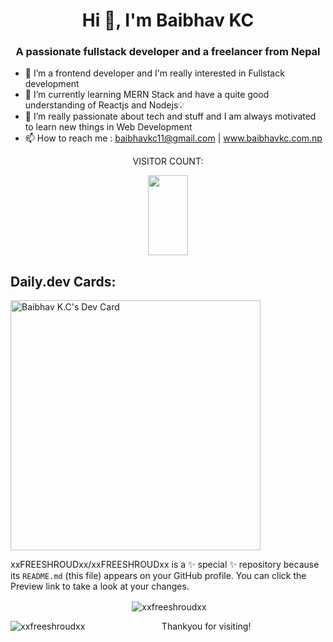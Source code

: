 <h1 align="center">Hi 👋, I'm Baibhav KC</h1>
<h3 align="center">A passionate fullstack developer and a freelancer from Nepal</h3>


- 👀 I’m a frontend developer and I'm really interested in Fullstack development
- 🌱 I’m currently learning MERN Stack and have a quite good understanding of Reactjs and Nodejs💡 
- 💞️ I’m really passionate about tech and stuff and I am always motivated to learn new things in Web Development
- 📫 How to reach me : baibhavkc11@gmail.com | www.baibhavkc.com.np

<p align="center">VISITOR COUNT:</p>
<p align="center"><img width="64" height="128" src="https://profile-counter.glitch.me/xxfreeshroudxx/count.svg"</p>

<h2>Daily.dev Cards:</h2>
<a href="https://app.daily.dev/baibhavkc89"><img src="https://api.daily.dev/devcards/7596fea9d9984f04b1552e5310600481.png?r=s3x" width="400" alt="Baibhav K.C's Dev Card"/></a>

xxFREESHROUDxx/xxFREESHROUDxx is a ✨ special ✨ repository because its `README.md` (this file) appears on your GitHub profile.
You can click the Preview link to take a look at your changes.
 
<p align="center">&nbsp;<img align="center" src="https://github-readme-stats.vercel.app/api?username=xxfreeshroudxx&show_icons=true&locale=en" alt="xxfreeshroudxx" /></br>

<img align="left" src="https://github-readme-streak-stats.herokuapp.com/?user=xxfreeshroudxx&" alt="xxfreeshroudxx" /></p>

 <p align="center">Thankyou for visiting!</p>
